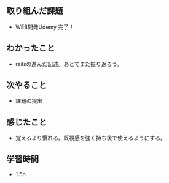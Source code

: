 ## 取り組んだ課題
- WEB開発Udemy 完了！

## わかったこと
- railsの進んだ記述。あとでまた振り返ろう。

## 次やること
- 課題の提出

## 感じたこと
- 覚えるより慣れる。既視感を強く持ち後で使えるようにする。

## 学習時間
- 1.5h
